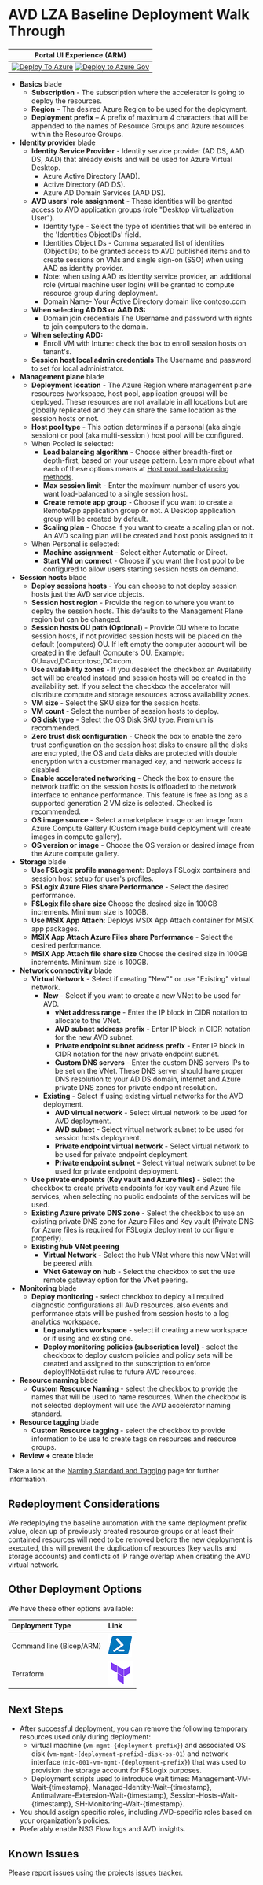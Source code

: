 # AVD LZA Baseline Deployment Walk Through

| Portal UI Experience (ARM) |
| ------------------------------------------------------------ |
| [![Deploy To Azure](https://aka.ms/deploytoazurebutton)](https://portal.azure.com/#blade/Microsoft_Azure_CreateUIDef/CustomDeploymentBlade/uri/https%3A%2F%2Fraw.githubusercontent.com%2FAzure%2Favdaccelerator%2Fmain%2Fworkload%2Farm%2Fdeploy-baseline.json/uiFormDefinitionUri/https%3A%2F%2Fraw.githubusercontent.com%2FAzure%2Favdaccelerator%2Fmain%2Fworkload%2Fportal-ui%2Fportal-ui-baseline.json) [![Deploy to Azure Gov](https://aka.ms/deploytoazuregovbutton)](https://portal.azure.us/#blade/Microsoft_Azure_CreateUIDef/CustomDeploymentBlade/uri/https%3A%2F%2Fraw.githubusercontent.com%2FAzure%2Favdaccelerator%2Fmain%2Fworkload%2Farm%2Fdeploy-baseline.json/uiFormDefinitionUri/https%3A%2F%2Fraw.githubusercontent.com%2FAzure%2Favdaccelerator%2Fmain%2Fworkload%2Fportal-ui%2Fportal-ui-baseline.json)|

- **Basics** blade
  - **Subscription** - The subscription where the accelerator is going to deploy the resources.
  - **Region** – The desired Azure Region to be used for the deployment.
  - **Deployment prefix** – A prefix of maximum 4 characters that will be appended to the names of Resource Groups and Azure resources within the Resource Groups.
- **Identity provider** blade
  - **Identity Service Provider** - Identity service provider (AD DS, AAD DS, AAD) that already exists and will be used for Azure Virtual Desktop.
    - Azure Active Directory (AAD).
    - Active Directory (AD DS).
    - Azure AD Domain Services (AAD DS).
  - **AVD users' role assignment** - These identities will be granted access to AVD application groups (role "Desktop Virtualization User").
    - Identity type - Select the type of identities that will be entered in the 'Identities ObjectIDs' field.
    - Identities ObjectIDs - Comma separated list of identities (ObjectIDs) to be granted access to AVD published items and to create sessions on VMs and single sign-on (SSO) when using AAD as identity provider.
    - Note: when using AAD as identity service provider, an additional role (virtual machine user login) will be granted to compute resource group during deployment.
    - Domain Name- Your Active Directory domain like contoso.com
  - **When selecting AD DS or AAD DS:**
    - Domain join credentials The Username and password with rights to join computers to the domain.
  - **When selecting ADD:**
    - Enroll VM with Intune: check the box to enroll session hosts on tenant's.
  - **Session host local admin credentials** The Username and password to set for local administrator.
- **Management plane** blade
  - **Deployment location** - The Azure Region where management plane resources (workspace, host pool, application groups) will be deployed. These resources are not available in all locations but are globally replicated and they can share the same location as the session hosts or not.
  - **Host pool type** - This option determines if a personal (aka single session) or pool (aka multi-session ) host pool will be configured.
  - When Pooled is selected:
    - **Load balancing algorithm** - Choose either breadth-first or depth-first, based on your usage pattern. Learn more about what each of these options means at [Host pool load-balancing methods](https://docs.microsoft.com/azure/virtual-desktop/host-pool-load-balancing).
    - **Max session limit** - Enter the maximum number of users you want load-balanced to a single session host.
    - **Create remote app group** - Choose if you want to create a RemoteApp application group or not. A Desktop application group will be created by default.
    - **Scaling plan** - Choose if you want to create a scaling plan or not. An AVD scaling plan will be created and host pools assigned to it.
  - When Personal is selected:
    - **Machine assignment** - Select either Automatic or Direct.
    - **Start VM on connect** - Choose if you want the host pool to be configured to allow users starting session hosts on demand.
- **Session hosts** blade
  - **Deploy sessions hosts** - You can choose to not deploy session hosts just the AVD service objects.
  - **Session host region** - Provide the region to where you want to deploy the session hosts. This defaults to the Management Plane region but can be changed.
  - **Session hosts OU path (Optional)** - Provide OU where to locate session hosts, if not provided session hosts will be placed on the default (computers) OU. If left empty the computer account will be created in the default Computers OU. Example: OU=avd,DC=contoso,DC=com.
  - **Use availability zones** - If you deselect the checkbox an Availability set will be created instead and session hosts will be created in the availability set. If you select the checkbox the accelerator  will distribute compute and storage resources across availability zones.
  - **VM size** -  Select the SKU size for the session hosts.
  - **VM count** - Select the number of session hosts to deploy.
  - **OS disk type** - Select the OS Disk SKU type. Premium is recommended.
  - **Zero trust disk configuration** - Check the box to enable the zero trust configuration on the session host disks to ensure all the disks are encrypted, the OS and data disks are protected with double encryption with a customer managed key, and network access is disabled.
  - **Enable accelerated networking** - Check the box to ensure the network traffic on the session hosts is offloaded to the network interface to enhance performance. This feature is free as long as a supported generation 2 VM size is selected. Checked is recommended.
  - **OS image source** - Select a marketplace image or an image from Azure Compute Gallery (Custom image build deployment will create images in compute gallery).
  - **OS version or image** - Choose the OS version or desired image from the Azure compute gallery.
- **Storage** blade
  - **Use FSLogix profile management**: Deploys FSLogix containers and session host setup for user's profiles.
  - **FSLogix Azure Files share Performance** - Select the desired performance.
  - **FSLogix file share size** Choose the desired size in 100GB increments. Minimum size is 100GB.
  - **Use MSIX App Attach**: Deploys MSIX App Attach container for MSIX app packages.
  - **MSIX App Attach Azure Files share Performance** - Select the desired performance.
  - **MSIX App Attach file share size** Choose the desired size in 100GB increments. Minimum size is 100GB.
- **Network connectivity** blade
  - **Virtual Network** - Select if creating "New"" or use "Existing" virtual network.
    - **New** - Select if you want to create a new VNet to be used for AVD.
      - **vNet address range** - Enter the IP block in CIDR notation to allocate to the VNet.
      - **AVD subnet address prefix** - Enter IP block in CIDR notation for the new AVD subnet.
      - **Private endpoint subnet address prefix** - Enter IP block in CIDR notation for the new private endpoint subnet.
      - **Custom DNS servers** - Enter the custom DNS servers IPs to be set on the VNet. These DNS server should have proper DNS resolution to your AD DS domain, internet and Azure private DNS zones for private endpoint resolution.
    - **Existing** - Select if using existing virtual networks for the AVD deployment.
      - **AVD virtual network** - Select virtual network to be used for AVD deployment.
      - **AVD subnet** - Select virtual network subnet to be used for session hosts deployment.
      - **Private endpoint virtual network** - Select virtual network to be used for private endpoint deployment.
      - **Private endpoint subnet** - Select virtual network subnet to be used for private endpoint deployment.
  - **Use private endpoints (Key vault and Azure files)** - Select the checkbox to create private endpoints for key vault and Azure file services, when selecting no public endpoints of the services will be used.
  - **Existing Azure private DNS zone** - Select the checkbox to use an existing private DNS zone for Azure Files and Key vault (Private DNS for Azure files is required for FSLogix deployment to configure properly).
  - **Existing hub VNet peering**
    - **Virtual Network** - Select the hub VNet where this new VNet will be peered with.
    - **VNet Gateway on hub** - Select the checkbox to set the use remote gateway option for the VNet peering.
- **Monitoring** blade
  - **Deploy monitoring** - select checkbox to deploy all required diagnostic configurations all AVD resources, also events and performance stats will be pushed from session hosts to a log analytics workspace.
    - **Log analytics workspace** - select if creating a new workspace or if using and existing one.
    - **Deploy monitoring policies (subscription level)** - select the checkbox to deploy custom policies and policy sets will be created and assigned to the subscription to enforce deployIfNotExist rules to future AVD resources.
- **Resource naming** blade
  - **Custom Resource Naming** - select the checkbox to provide the names that will be used to name resources. When the checkbox is not selected deployment will use the AVD accelerator naming standard.
- **Resource tagging** blade
  - **Custom Resource tagging** - select the checkbox to provide information to be use to create tags on resources and resource groups.
- **Review + create** blade

Take a look at the [Naming Standard and Tagging](./resource-naming.md) page for further information.

## Redeployment Considerations

We redeploying the baseline automation with the same deployment prefix value, clean up of previously created resource groups or at least their contained resources will need to be removed before the new deployment is executed, this will prevent the duplication of resources (key vaults and storage accounts) and conflicts of IP range overlap when creating the AVD virtual network.

## Other Deployment Options

We have these other options available:

| Deployment Type | Link |
|:--|:--|
| Command line (Bicep/ARM) |[![Powershell/Azure CLI](./icons/powershell.png)](https://github.com/Azure/avdaccelerator/blob/main/workload/bicep/readme.md) |
| Terraform |[![Terraform](./icons/terraform.png)](https://github.com/Azure/avdaccelerator/blob/main/workload/terraform/readme.md) |

## Next Steps

- After successful deployment, you can remove the following temporary resources used only during deployment: 
    - virtual machine (`vm-mgmt-{deployment-prefix}`) and associated OS disk (`vm-mgmt-{deployment-prefix}-disk-os-01`) and network interface (`nic-001-vm-mgmt-{deployment-prefix}`) that was used to provision the storage account for FSLogix purposes.
    - Deployment scripts used to introduce wait times: Management-VM-Wait-{timestamp}, Managed-Identity-Wait-{timestamp}, Antimalware-Extension-Wait-{timestamp}, Session-Hosts-Wait-{timestamp}, SH-Monitoring-Wait-{timestamp}.
- You should assign specific roles, including AVD-specific roles based on your organization’s policies.
- Preferably enable NSG Flow logs and AVD insights.

## Known Issues

Please report issues using the projects [issues](https://github.com/Azure/avdaccelerator/issues) tracker.
